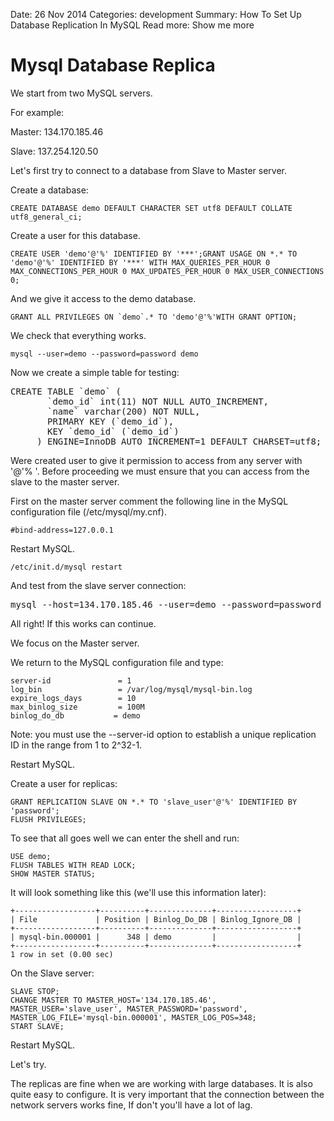 Date: 26 Nov 2014
Categories: development
Summary: How To Set Up Database Replication In MySQL
Read more: Show me more

# Mysql Database Replica

We start from two MySQL servers.

For example:

Master:
134.170.185.46

Slave:
137.254.120.50

Let's first try to connect to a database from Slave to Master server.

Create a database:

<pre><code>CREATE DATABASE demo DEFAULT CHARACTER SET utf8 DEFAULT COLLATE utf8_general_ci;</code></pre>

Create a user for this database.

<pre><code>CREATE USER 'demo'@'%' IDENTIFIED BY '***';GRANT USAGE ON *.* TO 'demo'@'%' IDENTIFIED BY '***' WITH MAX_QUERIES_PER_HOUR 0 MAX_CONNECTIONS_PER_HOUR 0 MAX_UPDATES_PER_HOUR 0 MAX_USER_CONNECTIONS 0;</code></pre>

And we give it access to the demo database.

<pre><code>GRANT ALL PRIVILEGES ON `demo`.* TO 'demo'@'%'WITH GRANT OPTION;</code></pre>

We check that everything works.

<pre><code>mysql --user=demo --password=password demo</code></pre>

Now we create a simple table for testing:

<pre><code></code>CREATE TABLE `demo` (
       `demo_id` int(11) NOT NULL AUTO_INCREMENT,
       `name` varchar(200) NOT NULL,
       PRIMARY KEY (`demo_id`),
       KEY `demo_id` (`demo_id`)
     ) ENGINE=InnoDB AUTO_INCREMENT=1 DEFAULT CHARSET=utf8;</code></pre>

Were created user to give it permission to access from any server with '@'% '. Before proceeding we must ensure that you can access from the slave to the master server.

First on the master server comment the following line in the MySQL configuration file (/etc/mysql/my.cnf).

<pre><code>#bind-address=127.0.0.1</code></pre>

Restart MySQL.

<pre><code>/etc/init.d/mysql restart</code></pre>

And test from the slave server connection:

<pre><code></code>mysql --host=134.170.185.46 --user=demo --password=password demo</pre>

All right! If this works can continue.

We focus on the Master server.

We return to the MySQL configuration file and type:

<pre><code>server-id               = 1
log_bin                 = /var/log/mysql/mysql-bin.log
expire_logs_days        = 10
max_binlog_size         = 100M
binlog_do_db           = demo</code></pre>

Note: you must use the --server-id option to establish a unique replication ID in the range from 1 to 2^32-1.

Restart MySQL.

Create a user for replicas:

<pre><code>GRANT REPLICATION SLAVE ON *.* TO 'slave_user'@'%' IDENTIFIED BY 'password';
FLUSH PRIVILEGES;</code></pre>

To see that all goes well we can enter the shell and run:

<pre><code>USE demo;
FLUSH TABLES WITH READ LOCK;
SHOW MASTER STATUS;</code></pre>

It will look something like this (we'll use this information later):

<pre><code>+------------------+----------+--------------+------------------+
| File             | Position | Binlog_Do_DB | Binlog_Ignore_DB |
+------------------+----------+--------------+------------------+
| mysql-bin.000001 |      348 | demo         |                  |
+------------------+----------+--------------+------------------+
1 row in set (0.00 sec)</code></pre>

On the Slave server:

<pre><code>SLAVE STOP;
CHANGE MASTER TO MASTER_HOST='134.170.185.46', MASTER_USER='slave_user', MASTER_PASSWORD='password', MASTER_LOG_FILE='mysql-bin.000001', MASTER_LOG_POS=348;
START SLAVE;</code></pre>

Restart MySQL.

Let's try.

The replicas are fine when we are working with large databases. It is also quite easy to configure. It is very important that the connection between the network servers works fine, If don't you'll have a lot of lag.